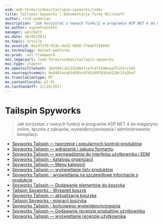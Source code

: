 ```yaml
---
uid: web-forms/videos/tailspin-spyworks/index
title: Tailspin Spyworks | Dokumentacja firmy Microsoft
author: rick-anderson
description: "Jak korzystać z nowych funkcji w programie ASP.NET 4 do magazynu online, łącznie z zakupów, wyewidencjonowania i administrowanie kompilacji."
ms.author: aspnetcontent
manager: wpickett
ms.date: 10/05/2011
ms.topic: article
ms.assetid: 8aa371f8-913c-4ed2-98b0-f76abf15669d
ms.technology: dotnet-webforms
ms.prod: .net-framework
msc.legacyurl: /web-forms/videos/tailspin-spyworks
msc.type: chapter
ms.openlocfilehash: 28e504c3e1332d047ca7c4f1696eaaf5167cc145
ms.sourcegitcommit: 9a9483aceb34591c97451997036a9120c3fe2baf
ms.translationtype: MT
ms.contentlocale: pl-PL
ms.lasthandoff: 11/10/2017
---
```

<a name="tailspin-spyworks"></a>Tailspin Spyworks
====================
> Jak korzystać z nowych funkcji w programie ASP.NET 4 do magazynu online, łącznie z zakupów, wyewidencjonowania i administrowanie kompilacji.


- [Spyworks Tailspin — tworzenie i popularnych kontroli produktów](tailspin-spyworks-creating-and-using-the-popular-products-control.md)
- [Spyworks Tailspin — wdrażanie i zakupu formantu](tailspin-spyworks-implementing-and-using-the-also-purchased-control.md)
- [Spyworks Tailspin — wprowadzenie do interfejsu użytkownika i EDM](tailspin-spyworks-intro-ui-and-edm.md)
- [Spyworks Tailspin - katalogu organizacji](tailspin-spyworks-directory-organization.md)
- [Spyworks Tailspin — Menu kategorii](tailspin-spyworks-category-menu.md)
- [Spyworks Tailspin — wyświetlanie listy produktów](tailspin-spyworks-display-the-product-list.md)
- [Spyworks Tailspin - wyświetlania na szczegółowe informacje o produkcie](tailspin-spyworks-display-per-product-details.md)
- [Spyworks Tailspin — Dodawanie elementów do koszyka](tailspin-spyworks-adding-items-to-the-shopping-cart.md)
- [Tailspin Spyworks - Wyświetl koszyk](tailspin-spyworks-display-shopping-cart.md)
- [Spyworks Tailspin — aktualizacja koszyka](tailspin-spyworks-update-the-shopping-cart.md)
- [Tailspin Spyworks - migracji koszyka](tailspin-spyworks-migrate-the-shopping-cart.md)
- [Spyworks Tailspin - końcowego wyewidencjonowania](tailspin-spyworks-final-check-out.md)
- [Spyworks Tailspin — Dodawanie recenzje produktów użytkownika](tailspin-spyworks-adding-user-product-reviews.md)
- [Spyworks Tailspin — wyświetlanie recenzje użytkownika](tailspin-spyworks-displaying-user-reviews.md)
